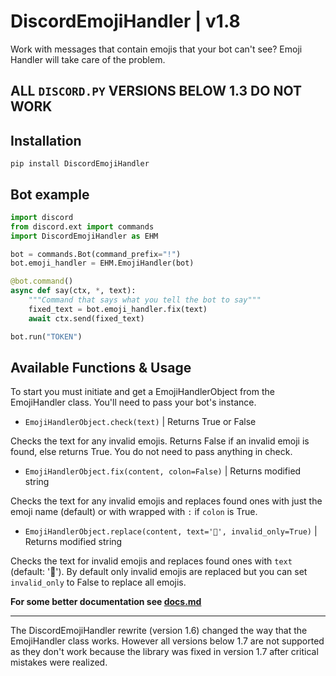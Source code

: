 # DiscordEmojiHandler | **v1.8**

Work with messages that contain emojis that your bot can't see? Emoji Handler will take care of the problem.

## **ALL `DISCORD.PY` VERSIONS BELOW 1.3 DO NOT WORK**

## Installation

```pip install DiscordEmojiHandler```

## Bot example

```py
import discord
from discord.ext import commands
import DiscordEmojiHandler as EHM

bot = commands.Bot(command_prefix="!")
bot.emoji_handler = EHM.EmojiHandler(bot)

@bot.command()
async def say(ctx, *, text):
    """Command that says what you tell the bot to say"""
    fixed_text = bot.emoji_handler.fix(text)
    await ctx.send(fixed_text)

bot.run("TOKEN")
```

## Available Functions & Usage

To start you must initiate and get a EmojiHandlerObject from the EmojiHandler class.
You'll need to pass your bot's instance.

- ```EmojiHandlerObject.check(text)``` | Returns True or False

Checks the text for any invalid emojis. Returns False if an invalid emoji is found, else returns True. You do not need to pass anything in check.

- ```EmojiHandlerObject.fix(content, colon=False)``` | Returns modified string

Checks the text for any invalid emojis and replaces found ones with just the emoji name (default) or with wrapped with `:` if `colon` is True.

- ```EmojiHandlerObject.replace(content, text='🤔', invalid_only=True)``` | Returns modified string

Checks the text for invalid emojis and replaces found ones with `text` (default: '🤔'). By default only invalid emojis are replaced but you can set `invalid_only` to False to replace all emojis.

**For some better documentation see [docs.md](docs.md)**

--------------------------------

The DiscordEmojiHandler rewrite (version 1.6) changed the way that the EmojiHandler class works. However all versions below 1.7 are not supported as they don't work because the library was fixed in version 1.7 after critical mistakes were realized. 
